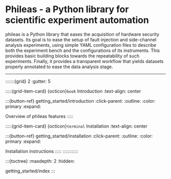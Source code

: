 # Phileas - a Python library for scientific experiment automation

phileas is a Python library that eases the acquisition of hardware security
datasets. Its goal is to ease the setup of fault injection and side-channel
analysis experiments, using simple YAML configuration files to describe both
the experiment bench and the configurations of its instruments. This provides
basic building blocks towards the repeatability of such experiments. Finally,
it provides a transparent workflow that yields datasets properly annotated to
ease the data analysis stage.

-----

:::::::{grid} 2
:gutter: 5

:::::{grid-item-card} {octicon}`book` Introduction
:text-align: center

:::{button-ref} getting_started/introduction
:click-parent:
:outline:
:color: primary
:expand:

Overview of phileas features
:::::

:::::{grid-item-card} {octicon}`terminal` Installation
:text-align: center


:::{button-ref} getting_started/installation
:click-parent:
:outline:
:color: primary
:expand:

Installation instructions
:::::
::::::::::::

:::{toctree}
:maxdepth: 2
:hidden:

getting_started/index
:::
